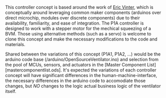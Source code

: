 This controller concept is based around the work of [Eric Vinter](https://github.com/ermtl/Open-Source-Ventilator), which is conceptually around leveraging common maker components (arduinos over direct microchip, modules over discrete components) due to their availability, familiarity, and ease of integration. The P1A controller is designed to work with a stepper motor for the mechical squeezing of a BVM.  Those using alternative methods (such as a servo) is welcome to clone this concept and make the necessary modifications to the code and materials.

Shared between the variations of this concept (P1A1, P1A2, ...) would be the arduino code base (/arduino/OpenSourceVentilator.ino) and selection from the pool of MCUs, sensors, and actuators in the [Master Component List][mastercomponentlist.ods].  It's expected the variations of each controller concept will have significant differences in the human-machine-interface, the necessary differences in the arduino code to accomodiate those changes, but *NO* changes to the logic actual business logic of the ventilator itself.

